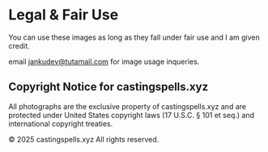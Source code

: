 # Legal & Fair Use

You can use these images as long as they fall under fair use and I am given credit.

email jankudev@tutamail.com for image usage inqueries.

## Copyright Notice for castingspells.xyz

All photographs are the exclusive property of castingspells.xyz and are protected under United States copyright laws (17 U.S.C. § 101 et seq.) and international copyright treaties.

© 2025 castingspells.xyz All rights reserved.

